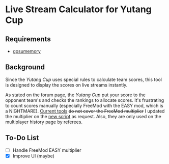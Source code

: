 # Live Stream Calculator for Yutang Cup

## Requirements
- [gosumemory](https://github.com/l3lackShark/gosumemory)

## Background

Since the *Yutang Cup* uses special rules to calculate team scores, this tool is designed to display the scores on live streams instantly.

As stated on the forum page, the *Yutang Cup* put your score to the opponent team's and checks the rankings to allocate scores. It's frustrating to count scores manually (especially FreeMod with the EASY mod, which is a NIGHTMARE). [Current tools](https://greasyfork.org/zh-CN/scripts/462263-osu-yutangcups7-calculator) ~~do not cover the FreeMod multiplier~~ I updated the multiplier on the [new script](https://cdn.discordapp.com/attachments/1114090891087462511/1233783631021871134/Osu_YutangCupS8_Calculator-1.5.user.js?ex=6636430c&is=6634f18c&hm=2700968b9f833846e58e3e7eadb91772ac79baa791a3db5b2057131ad19fc995&) as request. Also, they are only used on the multiplayer history page by referees.

## To-Do List

- [ ] Handle FreeMod EASY multiplier
- [x] Improve UI (maybe)
